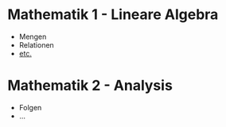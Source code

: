 # Mathematik 1 - Lineare Algebra

* Mengen
* Relationen
* [etc.]([lessons](https://video.htwg-konstanz.de/Panopto/Pages/Viewer.aspx?id=0dbd7714-35ce-4c28-9c86-ac0d0154a590)) 

# Mathematik 2 - Analysis

* Folgen
* ...
